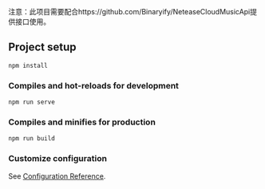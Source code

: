 注意：此项目需要配合https://github.com/Binaryify/NeteaseCloudMusicApi提供接口使用。
## Project setup
```
npm install
```

### Compiles and hot-reloads for development
```
npm run serve
```

### Compiles and minifies for production
```
npm run build
```

### Customize configuration
See [Configuration Reference](https://cli.vuejs.org/config/).
